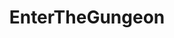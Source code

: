 ---
title: EnterTheGungeon
crosslinks:
- livven
- NintendoSwitch
- titlegore
- Games
- ModTheGungeon
- ETGCircleJerk
- place
- TheBlueCorner
- DownvoteTrolling
- NuclearThrone
- gamedev
- RetroFuturism
- DevolverDigital
- copypasta
- cemu
- GiIvaSunner
- Switch
- Terraria
- AMAAggregator
- trashcan
---